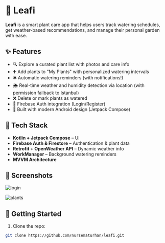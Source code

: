 # 🌿 Leafi

**Leafi** is a smart plant care app that helps users track watering schedules, get weather-based recommendations, and manage their personal garden with ease.

## ✨ Features

- 🔍 Explore a curated plant list with photos and care info  
- ➕ Add plants to "My Plants" with personalized watering intervals  
- 🛎️ Automatic watering reminders (with notifications!)  
- 🌦️ Real-time weather and humidity detection via location (with permission fallback to Istanbul)  
- ❌ Delete or mark plants as watered  
- 🔐 Firebase Auth integration (Login/Register)  
- 📱 Built with modern Android design (Jetpack Compose)  

## 🔧 Tech Stack

- **Kotlin + Jetpack Compose** – UI  
- **Firebase Auth & Firestore** – Authentication & plant data  
- **Retrofit + OpenWeather API** – Dynamic weather info  
- **WorkManager** – Background watering reminders  
- **MVVM Architecture**  

## 📸 Screenshots
![login](https://github.com/user-attachments/assets/1b89115c-7a4e-4848-b92b-78a796fbc90c)

![plants](https://github.com/user-attachments/assets/3f16cc5b-882a-4b2e-addc-447b01b3be26)


## 🚀 Getting Started

1. Clone the repo:

```bash
git clone https://github.com/nursematurhan/leafi.git
